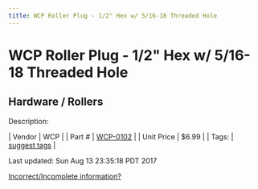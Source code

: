 ```yaml
---
title: WCP Roller Plug - 1/2" Hex w/ 5/16-18 Threaded Hole
---
```


# WCP Roller Plug - 1/2" Hex w/ 5/16-18 Threaded Hole
## Hardware / Rollers
Description: 	 

| Vendor | WCP | 
| Part # | [WCP-0102](http://www.wcproducts.net/WCP-0102) | 
| Unit Price | $6.99 | 
| Tags: | [suggest tags](https://docs.google.com/forms/d/e/1FAIpQLSeWyY8v3RgOty-MyWmh9U0iivNYN_molChYyS-0U-o-kOAv_g/viewform) | 

Last updated: Sun Aug 13 23:35:18 PDT 2017

 [Incorrect/Incomplete information?](https://docs.google.com/forms/d/e/1FAIpQLSeWyY8v3RgOty-MyWmh9U0iivNYN_molChYyS-0U-o-kOAv_g/viewform)